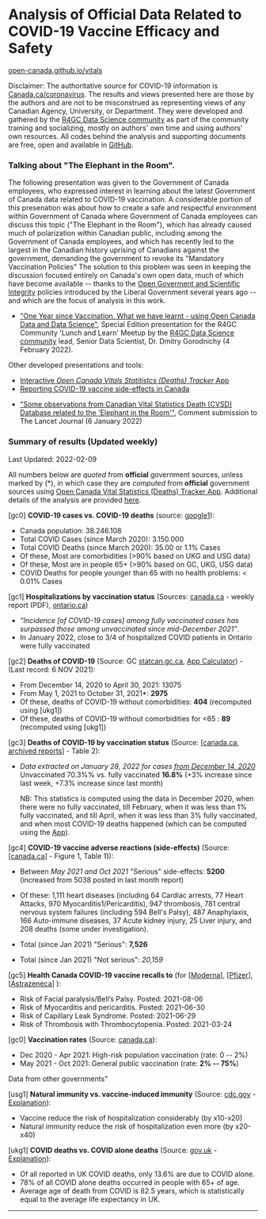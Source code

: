 <!-- Open Canada Vital Statistics Application Resources
Analysis of Official Data Related to COVID-19 Vaccine Efficacy and Safety
-->

Analysis of Official Data Related to COVID-19 Vaccine Efficacy and Safety
==================================================
[open-canada.github.io/vitals](https://open-canada.github.io/vitals) 


Disclaimer: The authoritative source for COVID-19 information is [Canada.ca/coronavirus](https://www.canada.ca/en/public-health/services/diseases/coronavirus-disease-covid-19.html). The results and views presented here are those by the authors and are not to be misconstrued as representing  views of
any Canadian Agency, University, or Department. They were developed and gathered by the [R4GC Data Science community](https://open-canada.github.io/r4gc/index.html#r4gc-community) as part of the community training and socializing, mostly on authors' own time and using authors' own resources.
All codes behind the analysis and supporting documents are free, open and available in [GitHub](https://github.com/open-canada/vitals/). 

<!-- 
-   ["Statistical analysis of official data sources related to vaccine efficacy and  safety (NEW EVIDENCE SINCE OCTOBER
    2021)"](https://open-canada.github.io/vitals/analysis)
-->

<!-- 
[Open Canada Vitals Statitistcs (Deaths) Tracker App](https://open-canada.github.io/Apps/vitals) | [Reporting COVID-19 vaccine side-effects in Canada](report-side-effects)  | 


[Open Canada Vitals Statitistcs (Deaths) Tracker App](https://open-canada.github.io/Apps/vitals) | ["One Year since Vaccination..." (Presentation)](https://open-canada.github.io/vitals/r4gc-meetup-2022-02-04-SpecialEdition(OneYearOfVaccineInCanada).pdf) | ["Some observations related tothe 'Elephant in the Room'" (Research Paper)](https://open-canada.github.io/vitals/comment.pdf) | [Reporting COVID-19 vaccine side-effects in Canada](report-side-effects)  | 


qqq | www | eee 
the | eee | eee

-->

### Talking about "The Elephant in the Room". 
<!-- How to defend the constitutional freedom and scientific integgity in the times of crisis-->

<!-- by a Senior Government of Canada Data Scientist, Dr. Dmitry Gorodnichy, the lead and moderator of the [R4GC Data Science community](https://open-canada.github.io/r4gc/index.html#r4gc-community)  group, -
, which started on January 29, 2021 and which continues till present,
-->

<!--   , all bound by the [Code of Conduct](conduct_code_conduite_eng.pdf) which instructs employees to refrain from making  criticisms of  the Government
of Canada, 
We refrain from making public criticisms of the CBSA and/or the Government
of Canada including posting critical comments on social media fora. -->

The following presentation was given to the Government of Canada employees, who expressed interest in learning about the  latest Government of Canada data related to COVID-19 vaccination. 
A considerable portion of this presenation was about how to create a safe and respectful environment within Government of Canada where Government of Canada employees can discuss this topic ("The Elephant in the Room"), which has already caused much of polarization within Canadian public, including among the Government of Canada employees, and which has recently led to  the largest in the Canadian history uprising of Canadians against the government, demanding the government to revoke its "Mandatory Vaccination Policies" <!-- as being scientifically, ethically,  legally, and economically unjustified. -->
The solution to  this problem  was seen in keeping the discussion focused entirely on  Canada's own open data, much of which have become available -- thanks to the [Open Goverment and Scientific Integrity](https://open-canada.github.io/r4gc/open-policies.html#open-policies) policies introduced by the  Liberal Government several years ago -- and which are the focus of analysis in  this work. 

<!-- A[open-canada.github.io/vitals](https://open-canada.github.io/vitals)  lot of effort in this presentation was given to applaud many of the Government of Canada efforts -->

- ["One Year since Vaccination. What we have learnt - using Open Canada Data and Data Science"](https://github.com/open-canada/vitals/blob/main/docs/r4gc-meetup-2022-02-04-SpecialEdition(OneYearOfVaccineInCanada).pdf), 
Special Edition presentation for the R4GC Community 'Lunch and Learn' Meetup  by the [R4GC Data Science community](https://open-canada.github.io/r4gc/index.html#r4gc-community)  lead, Senior Data Scientist, Dr. Dmitry Gorodnichy (4 February 2022).

Other developed presentations and tools:

- [Interactive *Open Canada Vitals Statitistcs (Deaths) Tracker* App](https://open-canada.github.io/Apps/vitals) 
- [Reporting COVID-19 vaccine side-effects in Canada](report-side-effects)  
<!-- - ["One Year since Vaccination. What we have learnt - using Open Canada Data and Data Science"](https://github.com/open-canada/vitals/blob/main/docs/r4gc-meetu[open-canada.github.io/vitals](https://open-canada.github.io/vitals) p-2022-02-04-SpecialEdition(OneYearOfVaccineInCanada).pdf), 
Special Edition presentation for the R4GC Community 'Lunch and Learn' Meetup --> 
<!-- by the community lead, Senior Data Scientist, Dr. Dmitry Gorodnichy (4 February 2022) -->
-  ["Some observations from Canadian Vital Statistics Death (CVSD) Database related to
    the 'Elephant in the Room'"](https://open-canada.github.io/vitals/comment.pdf), Comment submission to The Lancet Journal (6 January 2022)



<!-- ## Analyses of Sources -->


### Summary of results (Updated weekly)

Last Updated: 2022-02-09

All numbers below are *quoted* from **official** government sources, unless marked by (\*), in which case they are *computed* from
**official** government sources using    [Open Canada Vital Statistics (Deaths) Tracker App](https://open-canada.github.io/Apps/vitals). 
Additional details of the analysis are provided [here](analysis).
<!-- Corrections and comments are welcome and should be email to [office @ ivim . ca] -->
 



<!--Because the data posted in the official sources changes weekly, the numbers presented below  may not match exactly the currently posted statistics. They should be still close enough (within 95% range) to the currently posted numbers -->
<!-- Data for up to October 2021 are used to allow comparison between adverse reactions
statistics and deaths statistics, the latter being reported with several months delay. -->
<!-- which are available up to October only. -->


[gc0] **COVID-19 cases vs. COVID-19 deaths** (source: [google1](https://www.google.com/search?q=canada+covid+cases&oq=canada+covid+cases)):

- Canada population: 38.246.108
- Total COVID Cases (since March 2020): 3.150.000
- Total COVID Deaths (since March 2020): 35.00 or 1.1% Cases
- Of these, Most are comorbidities (>90% based on UKG and USG data)
- Of these, Most are in people 65+ (>90% based on GC, UKG, USG data)
- COVID Deaths for people younger than 65 with no health problems: < 0.01% Cases

<!-- 
- About 0.0xxx% of COVID-19 cases result in hospitalizations, 0.00yy% result in ICU, and 0.000z% in deaths, about 10% of which  COVID-deaths only - TBC
-->


[gc1] **Hospitalizations by vaccination status** (Sources:
[canada.ca](https://www.canada.ca/en/public-health/services/diseases/coronavirus-disease-covid-19/epidemiological-economic-research-data.html) - weekly report (PDF), [ontario.ca](https://covid-19.ontario.ca/data/hospitalizations#hospitalizationsByVaccinationStatus))

-  *“Incidence [of COVID-19 cases] among fully vaccinated cases has surpassed those among unvaccinated since mid-December 2021”*. 
-  In January 2022, close to 3/4 of hospitalized COVID patients in Ontario were fully vaccinated

<!-- -  The proportion of fully-vaccinated hospitalizations has been increasing since December 2021.-->
<!-- - and continues* to increase -->

<!-- ONTARIO
Last updated: February 3, 2022 at 10:31 a.m. (EST): Hosp. 536 vs 1383, ICU 179 vs 211
Last updated: February 6, 2022 at 10:31 a.m. (EST): 484 + 100, vs. 1264, 158 + 10 vs. 174
-->

[gc2]  **Deaths of COVID-19** (Source: GC
    [statcan.gc.ca](https://www150.statcan.gc.ca/t1/tbl1/en/tv.action?pid=1310081001), [App
    Calculator](https://o-canada.shinyapps.io/vitals/#section-statistics)) - (Last record: 6 NOV 2021):


- From December 14, 2020 to  April 30, 2021: 13075
- From May 1,  2021 to  October 31, 2021*: **2975** 
- Of these, deaths of COVID-19 without comorbidities: **404** (recomputed using [ukg1])
- Of these, deaths of COVID-19 without comorbidities for \<65 : **89** (recomputed  using [ukg1])

<!-- 
- For comparison (in the same period): Cancer -- , ...

- All COVID-19 since the start of pandemic: with comorbidities --, without comorbidities -- , without for \<65 years old -- 
- For comparison, since the start of pandemic other caueses of death: Cancer -- , ...
- For comparison, Deaths from Flu without comorbidities (10-year historical average): 
-->

[gc3]  **Deaths of COVID-19 by vaccination status** (Source:
    [[canada.ca](https://health-infobase.canada.ca/covid-19/epidemiological-summary-covid-19-cases.html#a9), [archived reports](https://github.com/open-canada/vitals/tree/main/docs/Epidemiological-summary-of-COVID-19-cases-in-Canada-Canada.ca)] -
    Table 2):

- *Data extracted on January 28, 2022 for cases <u>from December 14, 2020</u>* <br>
  Unvaccinated 70.3%% vs. fully vaccinated **16.8%** (+3% increase since last week, +7.3% increase since last month) <p>
  NB: This statistics is computed using the  data in December 2020, when there were no fully vaccinated, till February, when it was less than 1% fully vaccinated, and till April, when it was less than 3% fully vaccinated, and when  most COVID-19 deaths happened (which can be computed using the  [App](https://open-canada.github.io/App/vitals)).  
 
 
 
<!-- 
- *Data extracted on January 28, 2022 for cases from December 14, 2020 up until January 15, 2022 (n=1,458,433) <br> 
unvaccinated 70.3%% vs. fully vaccinated **16.8%** (+3% increase since last week)
- *Data extracted on January 21, 2022 for cases from December 14, 2020 up until January 08, 2022 (n=1,341,192)*: <br> 
unvaccinated 72.8% vs. fully vaccinated **13.8%** (+4.3% increase since December 14)
- *Data extracted on December 15, 2021 for cases from December 14, 2020 up until November 27, 2021 (n=882,988)*: <br> 
unvaccinated 76.1% vs. fully vaccinated **9.5%**

--> 

 

[gc4]  **COVID-19 vaccine adverse reactions (side-effects)** (Source: 
    [[canada.ca](https://health-infobase.canada.ca/covid-19/vaccine-safety/)] - Figure 1, Table 1)):

- Between *May 2021 and Oct 2021* "Serious" side-effects: **5200** (increased from 5038 posted in last month report)
-  Of these: 1,111 heart diseases (including 64 Cardiac arrests, 77 Heart Attacks, 970
    Myocarditis1/Pericarditis), 947 thrombosis, 781 central nervous system failures
    (including 594 Bell's Palsy), 487 Anaphylaxis, 166 Auto-immune diseases, 37 Acute
    kidney injury, 25 Liver injury, and 208 deaths (some under investigation).
    

- Total (since Jan 2021) "Serious": **7,526** 
- Total (since Jan 2021) "Not serious": *20,159*    

<!-- 
- Many are not reported or published yet, like the one  [here](https://open-canada.github.io/vitals/SideEffectReporting-example-1.pdf)
 - Adverse reaction, not reported yet in Canada but reported in US: -->


[gc5]  **Health Canada COVID-19 vaccine recalls to** (for 
[[Moderna](https://recalls-rappels.canada.ca/en/search/site?search_api_fulltext=moderna)], 
[[Pfizer](https://recalls-rappels.canada.ca/en/search/site?search_api_fulltext=pfizer)], 
[[Astrazeneca](https://recalls-rappels.canada.ca/en/search/site?search_api_fulltext=astrazeneca)]
):

- Risk of Facial paralysis/Bell’s Palsy. Posted: 2021-08-06 
- Risk of Myocarditis and pericarditis. Posted: 2021-06-30
- Risk of Capillary Leak Syndrome. Posted: 2021-06-29
- Risk of Thrombosis with Thrombocytopenia. Posted: 2021-03-24


[gc0]  **Vaccination rates** (Source:
    [canada.ca](https://health-infobase.canada.ca/covid-19/vaccination-coverage/)):
    
- Dec 2020 - Apr 2021: High-risk population vaccination (rate: 0 -- 2%)
- May 2021 - Oct 2021: General public  vaccination (rate: **2% -- 75%**)


Data from other governments"
 
 
[usg1] **Natural immunity vs. vaccine-induced immunity** (Source: [cdc.gov](https://www.cdc.gov/mmwr/volumes/71/wr/mm7104e1.htm) - [Explanation](https://www.youtube.com/watch?v=eK83QqbNOmU)):


- Vaccine reduce the risk of hospitalization considerably (by x10-x20)
- Natural immunity  reduce the risk of hospitalization even more (by x20-x40)
<!-- - Natural immunity with vaccination  is not better, possibly worse, than Natural immunityslightly reduced  after vaccination -->

[ukg1] **COVID deaths vs. COVID alone deaths** (Source: [gov.uk](https://www.ons.gov.uk/aboutus/transparencyandgovernance/freedomofinformationfoi/deathsfromcovid19withnootherunderlyingcauses) - [Explanation](https://www.youtube.com/watch?v=9UHvwWWcjYw)):

- Of all reported in UK COVID deaths, only 13.6%  are due to COVID alone. 
- 78% of all COVID alone deaths occurred in people with 65+ of age.
- Average age of death from COVID is 82.5 years, which is statistically equal to the average life expectancy in UK.


    
<!-- 
#### CONCLUSION: Open Canada data that has become available since the start of COVID-19 vaccination in Canada <u>do not</u> support the COVID-19  vaccine manufacturers\' claims about  vaccine efficacy and safety.
-->


<!-- 
#### Additional  references:  

 
-   ["COVID-19 vaccine efficacy and effectiveness—the elephant (not) in the room"]("https://doi.org/10.1016/S2666-5247(21)00069-0"), The Lancet, VOLUME 2, ISSUE 7, E279-E280 (1 July 2021)
-   ["US COVID-19 Vaccines Proven to Cause More Harm than Good Based on Pivotal Clinical Trial Data Analyzed Using the Proper Scientific Endpoint 'All Cause Severe Morbidity'"](https://www.scivisionpub.com/pdfs/us-covid19-vaccines-proven-to-cause-more-harm-than-good-based-on-pivotal-clinical-trial-data-analyzed-using-the-proper-scientific--1811.pdf),  Trends Internal  Medicine,  2021; 1(1): 1-6, (25 August 2021).
-   ["Why are we vaccinating children against COVID-19?"](https://doi.org/10.1016/j.toxrep.2021.08.010), Toxicology Reports, Volume 8 (14 September 2021) 


<!-- , which is a bit tricky, if you don't know what to write in some manadary form fields.  But when you know, it takes 10 mins to do it. -->

<!--
### Additional tools and resources:

- [Report COVID-19 vaccine side-effect](report-side-effect)
- [Open Canada Vital Statistics (Deaths) Tracker App: <https://open-canada.github.io/Apps/vitals>. 
- Repository of archived
 
 
- [Justice Centre for Constitutional Freedoms](https://www.jccf.ca)

-->

<!--  
Any Canadian can report vaccine side-effect, as a consumer, i.e., without a doctor, at the 
Heath Canada portal. This is how you do it:

-   Check if your symptoms are reported in the US COVID Vaccine Adverse Event Reports
    (VAERS): [vaers.hhs.gov](https://openvaers.com). 
-   Go to the Health Canada Voluntary Side Effect Reporting portal :
    <https://hpr-rps.hres.ca/side-effects-reporting-form.php?form=voluntary>
-   Submit electronic form there as shown in this 
    [Example](https://open-canada.github.io/vitals/SideEffectReporting-example-1.pdf). (
    There are three places there you need to know how to fill out: in Section B: Patient
    ID write your initials; in Section D: Product DIN and Product Name - paste the
    vaccine names (and batch/lot number, if available), as printed on your receipt. )
-   Call Heath Canada Voluntary Reporting support line: Tel. 866-234-2345, if you still
    have problems submitting the form, leave a message, they should respond within 24
    hours. )
    
-->

<!-- 
 -   Check if your symptoms are reported in the US COVID Vaccine Adverse Event Reports
    (VAERS): [vaers.hhs.gov](https://openvaers.com). 
-   Check if your vaccine batch (aka lot), which is printed on your vaccination receipt, is among the ["bad ones"](https://www.howbad.info), according to VAERS data. -->    
<!--   
     
#### Personal declarations

-   *"A Personal Declaration Of Opposition To The Abuse of Our Charter of Rights and
    Freedoms By The State"* by Hon. Brian Peckford (the last living First Minister who
    helped craft the Constitution Act 1982 and The Charter of Rights and Freedoms that
    forms part of it): [pdf (with
    links)](https://open-canada.github.io/vitals/brian-peckford-declaration.pdf), [html
    (with
    comments)](https://peckford42.wordpress.com/2022/01/02/a-personal-declaration-of-opposition-to-the-abuse-of-our-charter-of-rights-and-freedoms-by-the-state/)




-->

<hr>


<!-- Prepared by: [R4GC community](https://open-canada.github.io/r4gc/index.html#r4gc-community). Corrections/Comments: <office@ivim.ca>   -->    
 


